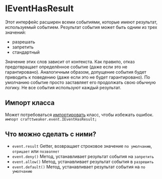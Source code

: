 # IEventHasResult

Этот интерфейс расширен всеми событиями, которые имеют результат, используемый событием. Результат события может быть одним из трех значений:

- разрешать
- запретить
- стандартный

Значение этих слов зависит от контекста. Как правило, отказ предотвращает определённое событие (даже если это не гарантировано). Аналогичным образом, допущение события будет приводить к поведению (даже если это не будет гарантировано). По умолчанию событие просто заставляет его продолжать свою обычную логику. Не все события используют каждый результат.

## Импорт класса
Может потребоваться [импортировать](/AdvancedFunctions/Import/) класс, чтобы избежать ошибок.  
`импорт crafttweaker.event.IEventHasResult;`

## Что можно сделать с ними?

- `event.result` Getter, возвращает строковое значение `по умолчанию`, `отрицает` или `позволяет`
- `event.deny()` Метод, устанавливает результат события на `запретить`
- `event.allow()` Метод, устанавливает результат события в `разрешить`
- `event.default()` Метод, устанавливает результат события на `по умолчанию`
